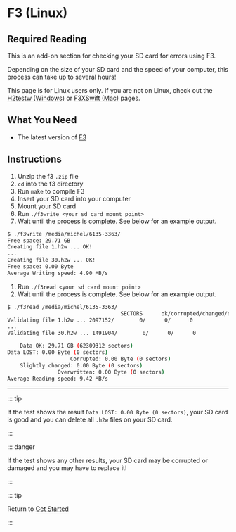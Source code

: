 # F3 (Linux)

## Required Reading

This is an add-on section for checking your SD card for errors using F3.

Depending on the size of your SD card and the speed of your computer, this process can take up to several hours!

This page is for Linux users only. If you are not on Linux, check out the [H2testw (Windows)](h2testw-(windows)) or [F3XSwift (Mac)](f3xswift-(mac)) pages.

## What You Need

* The latest version of [F3](https://github.com/AltraMayor/f3/releases/tag/v8.0)

## Instructions

1. Unzip the f3 `.zip` file
1. `cd` into the f3 directory
1. Run `make` to compile F3
1. Insert your SD card into your computer
1. Mount your SD card
1. Run `./f3write <your sd card mount point>`
1. Wait until the process is complete. See below for an example output.

~~~ bash
$ ./f3write /media/michel/6135-3363/
Free space: 29.71 GB
Creating file 1.h2w ... OK!
...
Creating file 30.h2w ... OK!
Free space: 0.00 Byte
Average Writing speed: 4.90 MB/s
~~~

1. Run `./f3read <your sd card mount point>`
1. Wait until the process is complete. See below for an example output.

~~~ bash
$ ./f3read /media/michel/6135-3363/
									SECTORS      ok/corrupted/changed/overwritten
Validating file 1.h2w ... 2097152/        0/      0/      0
...
Validating file 30.h2w ... 1491904/        0/      0/      0

	Data OK: 29.71 GB (62309312 sectors)
Data LOST: 0.00 Byte (0 sectors)
					Corrupted: 0.00 Byte (0 sectors)
	Slightly changed: 0.00 Byte (0 sectors)
				Overwritten: 0.00 Byte (0 sectors)
Average Reading speed: 9.42 MB/s
~~~

___

::: tip

If the test shows the result `Data LOST: 0.00 Byte (0 sectors)`, your SD card is good and you can delete all `.h2w` files on your SD card.

:::

::: danger

If the test shows any other results, your SD card may be corrupted or damaged and you may have to replace it!

:::

::: tip

Return to [Get Started](get-started)

:::
